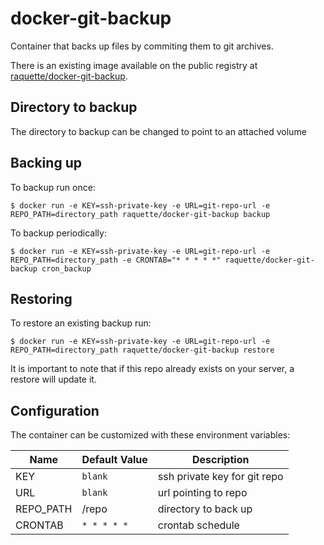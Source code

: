 # docker-git-backup

Container that backs up files by commiting them to git archives. 


There is an existing image available on the public registry at [raquette/docker-git-backup](https://registry.hub.docker.com/u/raquette/docker-git-backup/).
## Directory to backup

The directory to backup can be changed to point to an attached volume

## Backing up

To backup run once:

    $ docker run -e KEY=ssh-private-key -e URL=git-repo-url -e REPO_PATH=directory_path raquette/docker-git-backup backup

To backup periodically:

    $ docker run -e KEY=ssh-private-key -e URL=git-repo-url -e REPO_PATH=directory_path -e CRONTAB="* * * * *" raquette/docker-git-backup cron_backup

## Restoring

To restore an existing backup run:

    $ docker run -e KEY=ssh-private-key -e URL=git-repo-url -e REPO_PATH=directory_path raquette/docker-git-backup restore
    
It is important to note that if this repo already exists on your server, a restore will update it.

## Configuration 

The container can be customized with these environment variables:

Name | Default Value | Description
--- | --- | ---
KEY | `blank` | ssh private key for git repo
URL | `blank` | url pointing to repo
REPO_PATH | /repo | directory to back up
CRONTAB | `* * * * *` | crontab schedule 

